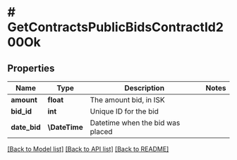 # # GetContractsPublicBidsContractId200Ok

## Properties

Name | Type | Description | Notes
------------ | ------------- | ------------- | -------------
**amount** | **float** | The amount bid, in ISK |
**bid_id** | **int** | Unique ID for the bid |
**date_bid** | **\DateTime** | Datetime when the bid was placed |

[[Back to Model list]](../../README.md#models) [[Back to API list]](../../README.md#endpoints) [[Back to README]](../../README.md)
